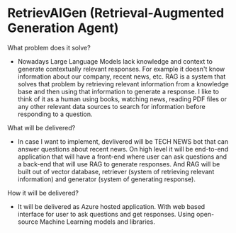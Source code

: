 # RetrievAIGen (Retrieval-Augmented Generation Agent)

What problem does it solve?
- Nowadays Large Language Models lack knowledge and context to generate contextually relevant responses. For example it doesn't know information about our company, recent news, etc. RAG is a system that solves that problem by retrieving relevant information from a knowledge base and then using that information to generate a response. I like to think of it as a human using books, watching news, reading PDF files or any other relevant data sources to search for information before responding to a question. 

What will be delivered?
- In case I want to implement, devlivered will be TECH NEWS bot that can answer questions about recent news. On high level it will be end-to-end application that will have a front-end where user can ask questions and a back-end that will use RAG to generate responses. And RAG will be built out of vector database, retriever (system of retrieving relevant information) and generator (system of generating response).

How it will be delivered?
- It will be delivered as Azure hosted application. With web based interface for user to ask questions and get responses. Using open-source Machine Learning models and libraries.
